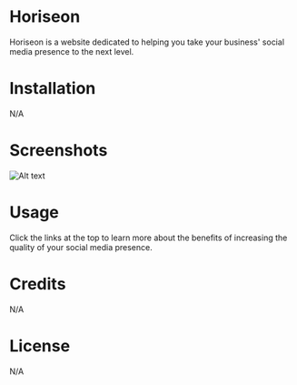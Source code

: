 # Horiseon
Horiseon is a website dedicated to helping you take your business' social media presence to the next level.

# Installation
N/A

# Screenshots
![Alt text](C:\bootcamp\utsa-gitlab-repo\01-HTML-Git-CSS\02-Challenge\Assets)

# Usage
Click the links at the top to learn more about the benefits of increasing the quality of your social media presence.

# Credits
N/A

# License
N/A

